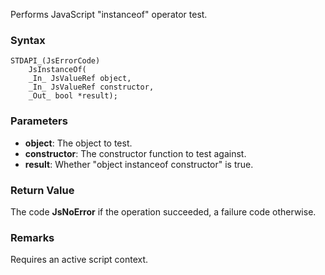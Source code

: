 Performs JavaScript "instanceof" operator test. 
### Syntax 
```
STDAPI_(JsErrorCode)
    JsInstanceOf(
    _In_ JsValueRef object,
    _In_ JsValueRef constructor,
    _Out_ bool *result);
```
### Parameters 
* __object__: The object to test.
* __constructor__: The constructor function to test against.
* __result__: Whether "object instanceof constructor" is true.

### Return Value 
The code **JsNoError** if the operation succeeded, a failure code otherwise.
### Remarks 
Requires an active script context.
